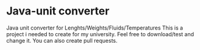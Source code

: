 # Java-unit converter
Java unit converter for Lenghts/Weights/Fluids/Temperatures
This is a project i needed to create for my university. Feel free to download/test and change it.
You can also create pull requests.
